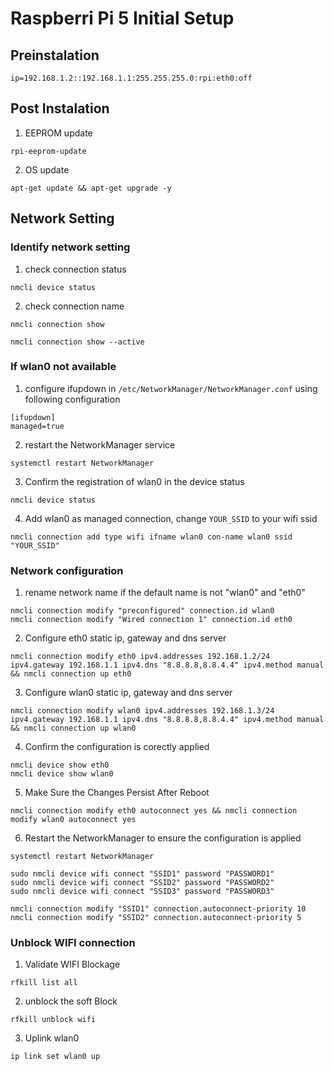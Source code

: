 # Raspberri Pi 5 Initial Setup

## Preinstalation

```
ip=192.168.1.2::192.168.1.1:255.255.255.0:rpi:eth0:off
```

## Post Instalation

1. EEPROM update

```
rpi-eeprom-update
```

2. OS update

```
apt-get update && apt-get upgrade -y
```

## Network Setting

### Identify network setting

1. check connection status

```
nmcli device status
```

2. check connection name

```
nmcli connection show
```

```
nmcli connection show --active
```

### If wlan0 not available

1. configure ifupdown in `/etc/NetworkManager/NetworkManager.conf` using following configuration

```
[ifupdown]
managed=true
```

2. restart the NetworkManager service

```
systemctl restart NetworkManager
```

3. Confirm the registration of wlan0 in the device status

```
nmcli device status
```

4. Add wlan0 as managed connection, change `YOUR_SSID` to your wifi ssid

```
nmcli connection add type wifi ifname wlan0 con-name wlan0 ssid "YOUR_SSID"
```

### Network configuration

1. rename network name if the default name is not "wlan0" and "eth0"

```
nmcli connection modify "preconfigured" connection.id wlan0
nmcli connection modify "Wired connection 1" connection.id eth0
```

2. Configure eth0 static ip, gateway and dns server

```
nmcli connection modify eth0 ipv4.addresses 192.168.1.2/24 ipv4.gateway 192.168.1.1 ipv4.dns "8.8.8.8,8.8.4.4" ipv4.method manual && nmcli connection up eth0
```

3. Configure wlan0 static ip, gateway and dns server

```
nmcli connection modify wlan0 ipv4.addresses 192.168.1.3/24 ipv4.gateway 192.168.1.1 ipv4.dns "8.8.8.8,8.8.4.4" ipv4.method manual && nmcli connection up wlan0
```

4. Confirm the configuration is corectly applied

```
nmcli device show eth0
nmcli device show wlan0
```

5. Make Sure the Changes Persist After Reboot

```
nmcli connection modify eth0 autoconnect yes && nmcli connection modify wlan0 autoconnect yes
```

6. Restart the NetworkManager to ensure the configuration is applied

```
systemctl restart NetworkManager
```

```
sudo nmcli device wifi connect "SSID1" password "PASSWORD1"
sudo nmcli device wifi connect "SSID2" password "PASSWORD2"
sudo nmcli device wifi connect "SSID3" password "PASSWORD3"
```

```
nmcli connection modify "SSID1" connection.autoconnect-priority 10
nmcli connection modify "SSID2" connection.autoconnect-priority 5
```

### Unblock WIFI connection

1. Validate WIFI Blockage

```
rfkill list all
```

2. unblock the soft Block

```
rfkill unblock wifi
```

3. Uplink wlan0

```
ip link set wlan0 up
```
